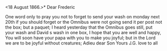  <18 August 1866.>*
Dear Frederic

One word only to pray you not to forget to send your wash on monday next 20th if you should forget or the Omnibus were not going send it per post not the box; but a paquet; I heard yesterday that the Omnibus goes still, put your wash and David s wash in one box, I hope that you are well and happy, You will soon have your papa with you to make you joyful; but in the Lord we are to be joyful without creatures; Adieu dear Son
 Yours J.G.
love to all

